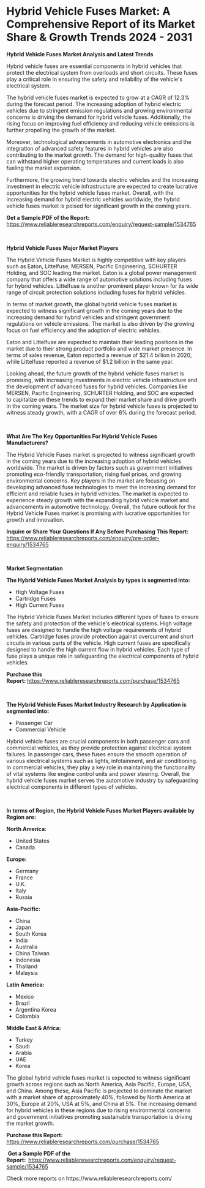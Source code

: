 <p><h1>Hybrid Vehicle Fuses Market: A Comprehensive Report of its Market Share & Growth Trends 2024 - 2031</h1></p><p><strong>Hybrid Vehicle Fuses Market Analysis and Latest Trends</strong></p>
<p><p>Hybrid vehicle fuses are essential components in hybrid vehicles that protect the electrical system from overloads and short circuits. These fuses play a critical role in ensuring the safety and reliability of the vehicle's electrical system.</p><p>The hybrid vehicle fuses market is expected to grow at a CAGR of 12.3% during the forecast period. The increasing adoption of hybrid electric vehicles due to stringent emission regulations and growing environmental concerns is driving the demand for hybrid vehicle fuses. Additionally, the rising focus on improving fuel efficiency and reducing vehicle emissions is further propelling the growth of the market.</p><p>Moreover, technological advancements in automotive electronics and the integration of advanced safety features in hybrid vehicles are also contributing to the market growth. The demand for high-quality fuses that can withstand higher operating temperatures and current loads is also fueling the market expansion.</p><p>Furthermore, the growing trend towards electric vehicles and the increasing investment in electric vehicle infrastructure are expected to create lucrative opportunities for the hybrid vehicle fuses market. Overall, with the increasing demand for hybrid electric vehicles worldwide, the hybrid vehicle fuses market is poised for significant growth in the coming years.</p></p>
<p><strong>Get a Sample PDF of the Report:&nbsp;</strong> <a href="https://www.reliableresearchreports.com/enquiry/request-sample/1534765">https://www.reliableresearchreports.com/enquiry/request-sample/1534765</a></p>
<p>&nbsp;</p>
<p><strong>Hybrid Vehicle Fuses Major Market Players</strong></p>
<p><p>The Hybrid Vehicle Fuses Market is highly competitive with key players such as Eaton, Littelfuse, MERSEN, Pacific Engineering, SCHURTER Holding, and SOC leading the market. Eaton is a global power management company that offers a wide range of automotive solutions including fuses for hybrid vehicles. Littelfuse is another prominent player known for its wide range of circuit protection solutions including fuses for hybrid vehicles.</p><p>In terms of market growth, the global hybrid vehicle fuses market is expected to witness significant growth in the coming years due to the increasing demand for hybrid vehicles and stringent government regulations on vehicle emissions. The market is also driven by the growing focus on fuel efficiency and the adoption of electric vehicles.</p><p>Eaton and Littelfuse are expected to maintain their leading positions in the market due to their strong product portfolio and wide market presence. In terms of sales revenue, Eaton reported a revenue of $21.4 billion in 2020, while Littelfuse reported a revenue of $1.2 billion in the same year.</p><p>Looking ahead, the future growth of the hybrid vehicle fuses market is promising, with increasing investments in electric vehicle infrastructure and the development of advanced fuses for hybrid vehicles. Companies like MERSEN, Pacific Engineering, SCHURTER Holding, and SOC are expected to capitalize on these trends to expand their market share and drive growth in the coming years. The market size for hybrid vehicle fuses is projected to witness steady growth, with a CAGR of over 6% during the forecast period.</p></p>
<p>&nbsp;</p>
<p><strong>What Are The Key Opportunities For Hybrid Vehicle Fuses Manufacturers?</strong></p>
<p><p>The Hybrid Vehicle Fuses market is projected to witness significant growth in the coming years due to the increasing adoption of hybrid vehicles worldwide. The market is driven by factors such as government initiatives promoting eco-friendly transportation, rising fuel prices, and growing environmental concerns. Key players in the market are focusing on developing advanced fuse technologies to meet the increasing demand for efficient and reliable fuses in hybrid vehicles. The market is expected to experience steady growth with the expanding hybrid vehicle market and advancements in automotive technology. Overall, the future outlook for the Hybrid Vehicle Fuses market is promising with lucrative opportunities for growth and innovation.</p></p>
<p><strong>Inquire or Share Your Questions If Any Before Purchasing This Report:</strong> <a href="https://www.reliableresearchreports.com/enquiry/pre-order-enquiry/1534765">https://www.reliableresearchreports.com/enquiry/pre-order-enquiry/1534765</a></p>
<p>&nbsp;</p>
<p><strong>Market Segmentation</strong></p>
<p><strong>The Hybrid Vehicle Fuses Market Analysis by types is segmented into:</strong></p>
<p><ul><li>High Voltage Fuses</li><li>Cartridge Fuses</li><li>High Current Fuses</li></ul></p>
<p><p>The Hybrid Vehicle Fuses Market includes different types of fuses to ensure the safety and protection of the vehicle's electrical systems. High voltage fuses are designed to handle the high voltage requirements of hybrid vehicles. Cartridge fuses provide protection against overcurrent and short circuits in various parts of the vehicle. High current fuses are specifically designed to handle the high current flow in hybrid vehicles. Each type of fuse plays a unique role in safeguarding the electrical components of hybrid vehicles.</p></p>
<p><strong>Purchase this Report:&nbsp;</strong><a href="https://www.reliableresearchreports.com/purchase/1534765">https://www.reliableresearchreports.com/purchase/1534765</a></p>
<p>&nbsp;</p>
<p><strong>The Hybrid Vehicle Fuses Market Industry Research by Application is segmented into:</strong></p>
<p><ul><li>Passenger Car</li><li>Commercial Vehicle</li></ul></p>
<p><p>Hybrid vehicle fuses are crucial components in both passenger cars and commercial vehicles, as they provide protection against electrical system failures. In passenger cars, these fuses ensure the smooth operation of various electrical systems such as lights, infotainment, and air conditioning. In commercial vehicles, they play a key role in maintaining the functionality of vital systems like engine control units and power steering. Overall, the hybrid vehicle fuses market serves the automotive industry by safeguarding electrical components in different types of vehicles.</p></p>
<p>&nbsp;</p>
<p><strong>In terms of Region, the Hybrid Vehicle Fuses Market Players available by Region are:</strong></p>
<p>
    <p> <strong> North America: </strong>
        <ul>
            <li>United States</li>
            <li>Canada</li>
        </ul>
        </p> 
    <p> <strong> Europe: </strong>
        <ul>
            <li>Germany</li>
            <li>France</li>
            <li>U.K.</li>
            <li>Italy</li>
            <li>Russia</li>
        </ul>
        </p> 
    <p> <strong> Asia-Pacific: </strong>
        <ul>
            <li>China</li>
            <li>Japan</li>
            <li>South Korea</li>
            <li>India</li>
            <li>Australia</li>
            <li>China Taiwan</li>
            <li>Indonesia</li>
            <li>Thailand</li>
            <li>Malaysia</li>
        </ul>
        </p> 
    <p> <strong> Latin America: </strong>
        <ul>
            <li>Mexico</li>
            <li>Brazil</li>
            <li>Argentina Korea</li>
            <li>Colombia</li>
        </ul>
        </p> 
    <p> <strong> Middle East & Africa: </strong>
        <ul>
            <li>Turkey</li>
            <li>Saudi</li>
            <li>Arabia</li>
            <li>UAE</li>
            <li>Korea</li>
        </ul>
    </p>
    </p>
<p><p>The global hybrid vehicle fuses market is expected to witness significant growth across regions such as North America, Asia Pacific, Europe, USA, and China. Among these, Asia Pacific is projected to dominate the market with a market share of approximately 40%, followed by North America at 30%, Europe at 20%, USA at 5%, and China at 5%. The increasing demand for hybrid vehicles in these regions due to rising environmental concerns and government initiatives promoting sustainable transportation is driving the market growth.</p></p>
<p><strong>Purchase this Report: </strong><a href="https://www.reliableresearchreports.com/purchase/1534765">https://www.reliableresearchreports.com/purchase/1534765</a></p>
<p>&nbsp;<strong>Get a Sample PDF of the Report:&nbsp;&nbsp;</strong><a href="https://www.reliableresearchreports.com/enquiry/request-sample/1534765">https://www.reliableresearchreports.com/enquiry/request-sample/1534765</a></p>
<p><strong></strong></p>
<p>Check more reports on https://www.reliableresearchreports.com/</p>